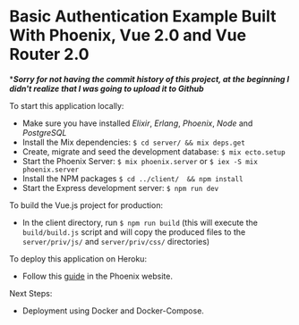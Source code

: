 # Basic Authentication Example Built With Phoenix, Vue 2.0 and Vue Router 2.0

****Sorry for not having the commit history of this project, at the beginning I didn't realize that I was going to upload it to Github***

To start this application locally:

* Make sure you have installed _Elixir_, _Erlang_, _Phoenix_, _Node_ and _PostgreSQL_
* Install the Mix dependencies: `$ cd server/ && mix deps.get`
* Create, migrate and seed the development database: `$ mix ecto.setup`
* Start the Phoenix Server: `$ mix phoenix.server` or `$ iex -S mix phoenix.server`
* Install the NPM packages `$ cd ../client/  && npm install`
* Start the Express development server: `$ npm run dev`

To build the Vue.js project for production:
* In the client directory, run `$ npm run build` (this will execute the `build/build.js` script and will copy the produced files to the `server/priv/js/` and `server/priv/css/` directories)

To deploy this application on Heroku:
* Follow this [guide](http://www.phoenixframework.org/docs/heroku) in the Phoenix website.

Next Steps:
* Deployment using Docker and Docker-Compose.
